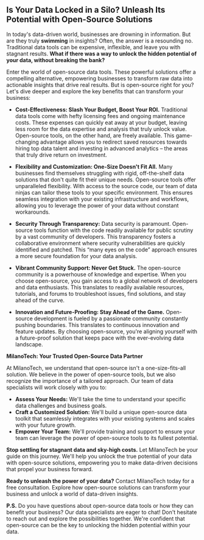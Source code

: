 ## Is Your Data Locked in a Silo? Unleash Its Potential with Open-Source Solutions

In today's data-driven world, businesses are drowning in information. But are they truly **swimming** in insights? Often, the answer is a resounding no. Traditional data tools can be expensive, inflexible, and leave you with stagnant results.  **What if there was a way to unlock the hidden potential of your data, without breaking the bank?**

Enter the world of open-source data tools. These powerful solutions offer a compelling alternative, empowering businesses to transform raw data into actionable insights that drive real results. But is open-source right for you? Let's dive deeper and explore the key benefits that can transform your business:

* **Cost-Effectiveness: Slash Your Budget, Boost Your ROI.**  Traditional data tools come with hefty licensing fees and ongoing maintenance costs. These expenses can quickly eat away at your budget, leaving less room for the data expertise and analysis that truly unlock value. Open-source tools, on the other hand, are freely available. This game-changing advantage allows you to redirect saved resources towards hiring top data talent and investing in advanced analytics – the areas that truly drive return on investment. 

* **Flexibility and Customization: One-Size Doesn't Fit All.**  Many businesses find themselves struggling with rigid, off-the-shelf data solutions that don't quite fit their unique needs. Open-source tools offer unparalleled flexibility. With access to the source code, our team of data ninjas can tailor these tools to your specific environment. This ensures seamless integration with your existing infrastructure and workflows, allowing you to leverage the power of your data  without constant workarounds. 

* **Security Through Transparency:**  Data security is paramount.  Open-source tools function with the code readily available for public scrutiny by a vast community of developers. This transparency fosters a collaborative environment where security vulnerabilities are quickly identified and patched. This “many eyes on the code” approach ensures a more secure foundation for your data analysis. 

* **Vibrant Community Support: Never Get Stuck.**  The open-source community is a powerhouse of knowledge and expertise. When you choose open-source, you gain access to a global network of developers and data enthusiasts. This translates to readily available resources, tutorials, and forums to troubleshoot issues, find solutions, and stay ahead of the curve. 

* **Innovation and Future-Proofing: Stay Ahead of the Game.**  Open-source development is fueled by a passionate community constantly pushing boundaries. This translates to continuous innovation and feature updates. By choosing open-source, you're aligning yourself with a future-proof solution that keeps pace with the ever-evolving data landscape. 

**MilanoTech: Your Trusted Open-Source Data Partner**

At MilanoTech, we understand that open-source isn't a one-size-fits-all solution. We believe in the power of open-source tools, but we also recognize the importance of a tailored approach.  Our team of data specialists will work closely with you to:

* **Assess Your Needs:** We'll take the time to understand your specific data challenges and business goals. 
* **Craft a Customized Solution:**  We'll build a unique open-source data toolkit that seamlessly integrates with your existing systems and scales with your future growth. 
* **Empower Your Team:** We'll provide training and support to ensure your team can leverage the power of open-source tools to its fullest potential.

**Stop settling for stagnant data and sky-high costs.** Let MilanoTech be your guide on this journey. We'll help you unlock the true potential of your data with open-source solutions, empowering you to make data-driven decisions that propel your business forward. 

**Ready to unleash the power of your data?**  Contact MilanoTech today for a free consultation.  Explore how open-source solutions can transform your business and unlock a world of data-driven insights.

**P.S.**  Do you have questions about open-source data tools or how they can benefit your business?  Our data specialists are eager to chat!  Don't hesitate to reach out and explore the possibilities together. We're confident that open-source can be the key to unlocking the hidden potential within your data. 
